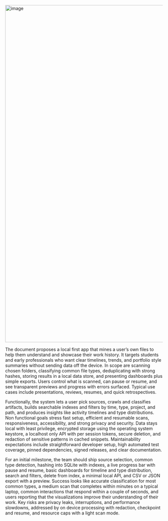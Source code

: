 <img width="1617" height="1074" alt="image" src="https://github.com/user-attachments/assets/38a4aacd-d73c-4b7a-a808-a95611492823" /><br/>


The document proposes a local first app that mines a user’s own files to help them understand and showcase their work history. It targets students and early professionals who want clear timelines, trends, and portfolio style summaries without sending data off the device. In scope are scanning chosen folders, classifying common file types, deduplicating with strong hashes, storing results in a local data store, and presenting dashboards plus simple exports. Users control what is scanned, can pause or resume, and see transparent previews and progress with errors surfaced. Typical use cases include presentations, reviews, resumes, and quick retrospectives.

Functionally, the system lets a user pick sources, crawls and classifies artifacts, builds searchable indexes and filters by time, type, project, and path, and produces insights like activity timelines and type distributions. Non functional goals stress fast setup, efficient and resumable scans, responsiveness, accessibility, and strong privacy and security. Data stays local with least privilege, encrypted storage using the operating system keystore, a localhost only API with per session tokens, secure deletion, and redaction of sensitive patterns in cached snippets. Maintainability expectations include straightforward developer setup, high automated test coverage, pinned dependencies, signed releases, and clear documentation.

For an initial milestone, the team should ship source selection, common type detection, hashing into SQLite with indexes, a live progress bar with pause and resume, basic dashboards for timeline and type distribution, search and filters, delete from index, a minimal local API, and CSV or JSON export with a preview. Success looks like accurate classification for most common types, a medium scan that completes within minutes on a typical laptop, common interactions that respond within a couple of seconds, and users reporting that the visualizations improve their understanding of their work. Key risks are privacy leaks, interruptions, and performance slowdowns, addressed by on device processing with redaction, checkpoint and resume, and resource caps with a light scan mode.
